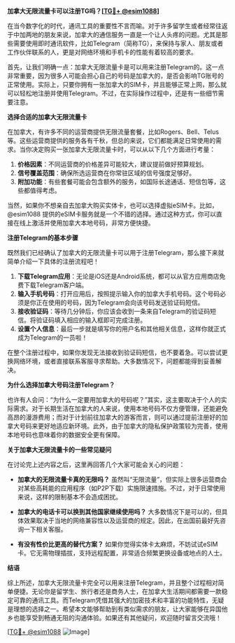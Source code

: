 **加拿大无限流量卡可以注册TG吗？[[TG💪+ @esim1088](https://t.me/s/esim1088)]**

在当今数字化的时代，通讯工具的重要性不言而喻。对于许多留学生或者经常往返于中加两地的朋友来说，加拿大的通信服务一直是一个让人头疼的问题。尤其是那些需要使用即时通讯软件，比如Telegram（简称TG），来保持与家人、朋友或者工作伙伴联系的人，更是对网络环境和手机卡的性能有着较高的要求。

首先，让我们明确一点：加拿大无限流量卡是可以用来注册Telegram的。这一点非常重要，因为很多人可能会担心自己的号码是加拿大的，是否会影响TG账号的正常使用。实际上，只要你拥有一张加拿大的SIM卡，并且能够正常上网，那么就可以轻松地注册并使用Telegram。不过，在实际操作过程中，还是有一些细节需要注意。

**选择合适的加拿大无限流量卡**

在加拿大，有许多不同的运营商提供无限流量套餐，比如Rogers、Bell、Telus等。这些运营商提供的服务各有千秋，但总的来说，它们都能满足日常使用的需求。当你决定购买一张加拿大无限流量卡时，可以从以下几个方面进行考量：

1. **价格因素**：不同运营商的价格差异可能较大，建议提前做好预算规划。
2. **信号覆盖范围**：确保所选运营商在你常驻区域的信号强度足够好。
3. **附加功能**：有些套餐可能会包含额外的服务，如国际长途通话、短信包等，这些都值得考虑。

当然，如果你不想亲自去加拿大购买实体卡，也可以选择虚拟eSIM卡。比如，@esim1088 提供的eSIM卡服务就是一个不错的选择。通过这种方式，你可以直接在线上激活并使用加拿大本地号码，非常方便快捷。

**注册Telegram的基本步骤**

既然我们已经确认了加拿大的无限流量卡可以用于注册Telegram，那么接下来就简单介绍一下具体的注册流程吧！

1. **下载Telegram应用**：无论是iOS还是Android系统，都可以从官方应用商店免费下载Telegram客户端。
2. **输入手机号码**：打开应用后，按照提示输入你的加拿大手机号码。这个号码必须是你正在使用的号码，因为Telegram会向该号码发送验证码短信。
3. **接收验证码**：等待几分钟后，你应该会收到一条来自Telegram的验证码短信。将验证码填入相应的输入框即可完成注册。
4. **设置个人信息**：最后一步就是填写你的用户名和其他相关信息，这样你就正式成为Telegram的一员啦！

在整个注册过程中，如果你发现无法接收到验证码短信，也不要着急。可以尝试更换网络环境，或者直接联系客服寻求帮助。大多数情况下，问题都能得到妥善解决。

**为什么选择加拿大号码注册Telegram？**

也许有人会问：“为什么一定要用加拿大的号码呢？”其实，这主要取决于个人的实际需求。对于长期生活在加拿大的人来说，使用本地号码不仅方便管理，还能避免高昂的漫游费用；而对于计划前往加拿大的游客而言，则可以通过提前注册好的加拿大号码来更好地适应新环境。此外，由于加拿大的隐私保护政策较为完善，使用本地号码也意味着你的数据安全更有保障。

**关于加拿大无限流量卡的一些常见疑问**

在讨论完上述内容之后，这里再回答几个大家可能会关心的问题：

- **加拿大的无限流量卡真的无限吗？**
  虽然叫“无限流量”，但实际上很多运营商会对某些高耗能的应用程序（如P2P下载）实施限速措施。不过，对于日常使用来说，这样的限制基本不会造成困扰。

- **加拿大的电话卡可以换到其他国家继续使用吗？**
  大多数情况下是可以的，但具体效果取决于当地的网络兼容性以及运营商的规定。因此，在出国前最好先咨询一下相关客服。

- **有没有性价比更高的替代方案？**
  如果你觉得实体卡太麻烦，不妨试试eSIM卡。它无需物理插拔，支持远程配置，非常适合频繁更换设备或地点的人士。

**结语**

综上所述，加拿大无限流量卡完全可以用来注册Telegram，并且整个过程相对简单便捷。无论你是留学生、旅行者还是商务人士，在加拿大生活期间都需要一款稳定可靠的通讯工具。而Telegram凭借其强大的加密技术和丰富的功能特性，无疑是理想的选择之一。希望本文能够帮助到有类似需求的朋友，让大家能够在异国他乡也能享受到畅通无阻的沟通体验。如果还有其他疑问，欢迎随时留言交流哦！

[[TG💪+ @esim1088](https://t.me/s/esim1088) ![Image](https://i.postimg.cc/4NQfJmqS/Snipaste-2025-05-13-00-14-12.png)]